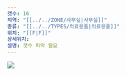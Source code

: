 ```yaml
---
갯수: 16
지역: "[[../../ZONE/사무실|사무실]]"
종류: "[[../../TYPES/의료용품|의료용품]]"
위치: "[[F|F]]"
상세위치: 
설명: 갯수 파악 필요
---
```

![](http://192.168.50.22/devices/240608_IMG_0217.jpg)